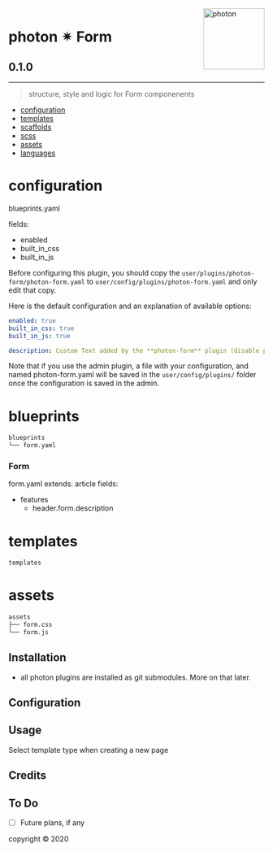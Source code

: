 <a href="https://photon-platform.net/">
    <img src="https://photon-platform.net/user/images/photon-logo-banner.png" alt="photon" title="photon" align="right" height="120" />
</a>


# photon ✴ Form

## 0.1.0

---


> structure, style and logic for Form componenents

- [configuration](#configuration)
- [templates](#templates)
- [scaffolds](#scaffolds)
- [scss](#scss)
- [assets](#assets)
- [languages](#languages)

# configuration
blueprints.yaml

fields:
- enabled
- built_in_css
- built_in_js

Before configuring this plugin, you should copy the `user/plugins/photon-form/photon-form.yaml` to `user/config/plugins/photon-form.yaml` and only edit that copy.

Here is the default configuration and an explanation of available options:

```yaml
enabled: true
built_in_css: true
built_in_js: true

description: Custom Text added by the **photon-form** plugin (disable plugin to remove)
```

Note that if you use the admin plugin, a file with your configuration, and named photon-form.yaml will be saved in the `user/config/plugins/` folder once the configuration is saved in the admin.


# blueprints

```sh
blueprints
└── form.yaml
```

### Form
form.yaml
extends: article
fields:
- features
  - header.form.description

# templates

```sh
templates
```

# assets

```sh
assets
├── form.css
└── form.js
```


## Installation

- all photon plugins are installed as git submodules. More on that later.



## Configuration


## Usage

Select template type when creating a new page

## Credits


## To Do

- [ ] Future plans, if any


copyright &copy; 2020

